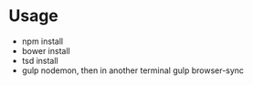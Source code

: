 # Usage
- npm install
- bower install 
- tsd install
- gulp nodemon, then in another terminal gulp browser-sync